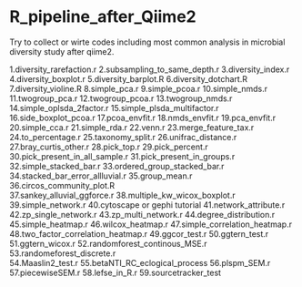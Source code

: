 # R_pipeline_after_Qiime2
Try to collect or wirte codes including most common analysis in microbial diversity study after qiime2.

1.diversity_rarefaction.r
2.subsampling_to_same_depth.r 
3.diversity_index.r 
4.diversity_boxplot.r 
5.diversity_barplot.R 
6.diversity_dotchart.R 
7.diversity_violine.R 
8.simple_pca.r 
9.simple_pcoa.r 
10.simple_nmds.r 
11.twogroup_pca.r 
12.twogroup_pcoa.r 
13.twogroup_nmds.r 
14.simple_oplsda_2factor.r 
15.simple_plsda_multifactor.r 
16.side_boxplot_pcoa.r 
17.pcoa_envfit.r 
18.nmds_envfit.r 
19.pca_envfit.r 
20.simple_cca.r 
21.simple_rda.r 
22.venn.r 
23.merge_feature_tax.r 
24.to_percentage.r 
25.taxonomy_split.r 
26.unifrac_distance.r 
27.bray_curtis_other.r 
28.pick_top.r 
29.pick_percent.r 
30.pick_present_in_all_sample.r 
31.pick_present_in_groups.r 
32.simple_stacked_bar.r 
33.ordered_group_stacked_bar.r 
34.stacked_bar_error_allluvial.r 
35.group_mean.r 
36.circos_community_plot.R  
37.sankey_alluvial_ggforce.r 
38.multiple_kw_wicox_boxplot.r 
39.simple_network.r 
40.cytoscape or gephi tutorial 
41.network_attribute.r 
42.zp_single_network.r 
43.zp_multi_network.r
44.degree_distribution.r 
45.simple_heatmap.r 
46.wilcox_heatmap.r 
47.simple_correlation_heatmap.r 
48.two_factor_correlation_heatmap.r 
49.ggcor_test.r 
50.ggtern_test.r 
51.ggtern_wicox.r 
52.randomforest_continous_MSE.r 
53.randomeforest_discrete.r  
54.Maaslin2_test.r 
55.betaNTI_RC_eclogical_process 
56.plspm_SEM.r 
57.piecewiseSEM.r 
58.lefse_in_R.r 
59.sourcetracker_test
